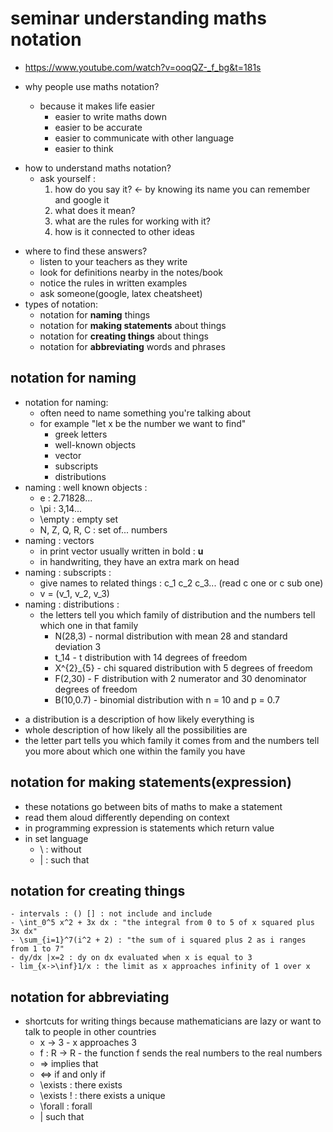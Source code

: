 # seminar understanding maths notation

-   https://www.youtube.com/watch?v=ooqQZ-_f_bg&t=181s

-   why people use maths notation?
    -   because it makes life easier
        -   easier to write maths down
        -   easier to be accurate
        -   easier to communicate with other language
        -   easier to think

*   how to understand maths notation?
    -   ask yourself :
        1. how do you say it? <- by knowing its name you can remember and google it
        2. what does it mean?
        3. what are the rules for working with it?
        4. how is it connected to other ideas

- where to find these answers?
    - listen to your teachers as they write 
    - look for definitions nearby in the notes/book
    - notice the rules in written examples
    - ask someone(google, latex cheatsheet)
- types of notation:
    - notation for **naming** things
    - notation for **making statements** about things
    - notation for **creating things** about things
    - notation for **abbreviating** words and phrases

## notation for naming
- notation for naming:
    - often need to name something you're talking about
    - for example "let x be the number we want to find"
        - greek letters
        - well-known objects
        - vector
        - subscripts
        - distributions
- naming : well known objects :
    - e : 2.71828...
    - \pi : 3,14...
    - \empty : empty set
    - N, Z, Q, R, C : set of... numbers
- naming : vectors
    - in print vector usually written in bold : **u**
    - in handwriting, they have an extra mark on head
- naming : subscripts :
    - give names to related things : c_1 c_2 c_3... (read c one or c sub one)
    - v = (v_1, v_2, v_3)
- naming : distributions :
    - the letters tell you which family of distribution and the numbers tell which one in that family
        - N(28,3) - normal distribution with mean 28 and standard deviation 3 
        - t_14 - t distribution with 14 degrees of freedom
        - X^{2}_{5} - chi squared distribution with 5 degrees of freedom
        - F(2,30) - F distribution with 2 numerator and 30 denominator degrees of freedom
        - B(10,0.7) - binomial distribution with n = 10 and p = 0.7

* a distribution is a description of how likely everything is
* whole description of how likely all the possibilities are
* the letter part tells you which family it comes from and the numbers tell you more about which one within the family you have

## notation for making statements(expression)
- these notations go between bits of maths to make a statement
- read them aloud differently depending on context
- in programming expression is statements which return value
- in set language
    - \ : without 
    - | : such that

## notation for creating things
    - intervals : () [] : not include and include
    - \int_0^5 x^2 + 3x dx : "the integral from 0 to 5 of x squared plus 3x dx"
    - \sum_{i=1}^7(i^2 + 2) : "the sum of i squared plus 2 as i ranges from 1 to 7"
    - dy/dx |x=2 : dy on dx evaluated when x is equal to 3
    - lim_{x->\inf}1/x : the limit as x approaches infinity of 1 over x

## notation for abbreviating
- shortcuts for writing things because mathematicians are lazy or want to talk to people in other countries
    - x -> 3 - x approaches 3
    - f : R -> R - the function f sends the real numbers to the real numbers
    - => implies that
    - <=> if and only if
    - \exists : there exists
    - \exists ! : there exists a unique
    - \forall : forall
    - | such that
